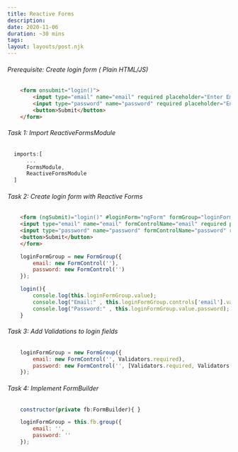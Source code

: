 ```yaml
---
title: Reactive Forms
description: 
date: 2020-11-06
duration: ~30 mins
tags:
layout: layouts/post.njk
---
```



###### Prerequisite: Create login form ( Plain HTML/JS)

```html
    <form onsubmit="login()">
        <input type="email" name="email" required placeholder="Enter Email" autofocus> 
        <input type="password" name="password" required placeholder="Enter Password" > 
        <button>Submit</button>
    </form>
```


###### Task 1: Import ReactiveFormsModule

``` js
  imports:[
      ...
      FormsModule,
      ReactiveFormsModule
  ]
```

###### Task 2: Create login form with Reactive Forms

```html
    <form (ngSubmit)="login()" #loginForm="ngForm" formGroup="loginFormGroup">
    <input type="email" name="email" formControlName="email" required placeholder="Enter Email" autofocus> 
    <input type="password" name="password" formControlName="password" required placeholder="Enter Password" >
    <button>Submit</button>
    </form>
```

```js
    loginFormGroup = new FormGroup({
        email: new FormControl(''),
        password: new FormControl('')
    });

    login(){
        console.log(this.loginFormGroup.value);
        console.log("Email:" , this.loginFormGroup.controls['email'].value);
        console.log("Password:" , this.loginFormGroup.value.password);
    }

```

###### Task 3: Add Validations to login fields

```js
    loginFormGroup = new FormGroup({
        email: new FormControl('', Validators.required),
        password: new FormControl('', [Validators.required, Validators.minLength(8)])
    });
```

###### Task 4: Implement FormBuilder

```js
    constructor(private fb:FormBuilder){ }

    loginFormGroup = this.fb.group({
        email: '',
        password: ''
    });
```